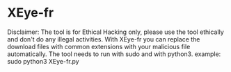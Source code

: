 # XEye-fr
Disclaimer: The tool is for Ethical Hacking only, please use the tool ethically and don't do any illegal activities.
With XEye-fr you can replace the download files with common extensions with your malicious file automatically.
The tool needs to run with sudo and with python3. example: sudo python3 XEye-fr.py
